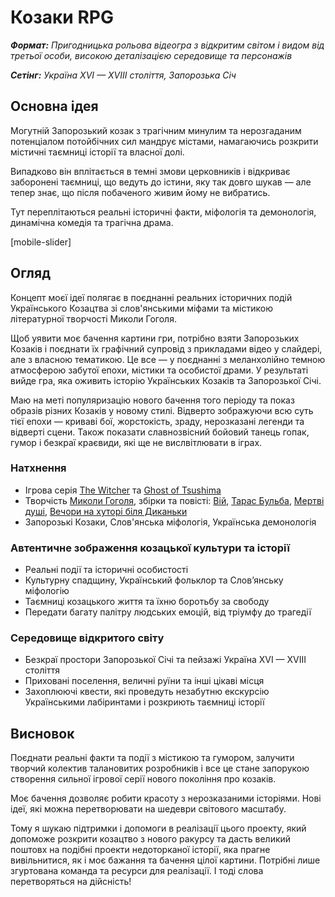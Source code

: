 # Козаки RPG

***Формат:** Пригодницька рольова відеогра з відкритим світом і видом від третьої особи, високою деталізацією середовище та персонажів*

***Сетінг:** Україна XVI — XVIII століття, Запорозька Січ*

## Основна ідея

Могутній Запорозький козак з трагічним минулим та нерозгаданим потенціалом потойбічних сил мандрує містами, намагаючись розкрити містичні таємниці історії та власної долі. 

Випадково він вплітається в темні змови церковників і відкриває заборонені таємниці, що ведуть до істини, яку так довго шукав — але тепер знає, що після побаченого живим йому не вибратись.

Тут переплітаються реальні історичні факти, міфологія та демонологія, динамічна комедія та трагічна драма.

[mobile-slider]

## Огляд

Концепт моєї ідеї полягає в поєднанні реальних історичних подій Українського Козацтва зі слов'янськими міфами та містикою літературної творчості Миколи Гоголя.

Щоб уявити моє бачення картини гри, потрібно взяти Запорозьких Козаків і поєднати їх графічний супровід з прикладами відео у слайдері, але з власною тематикою. Це все — у поєднанні з меланхолійно темною атмосферою забутої епохи, містики та особистої драми. У результаті вийде гра, яка оживить історію Українських Козаків та Запорозької Січі.

Маю на меті популяризацію нового бачення того періоду та показ образів різних Козаків у новому стилі. Відверто зображуючи всю суть тієї епохи — криваві бої, жорстокість, зраду, нерозказані легенди та відверті сцени. Також показати славнозвісний бойовий танець гопак, гумор і безкраї краєвиди, які ще не вислвітлювати в іграх.

### Натхнення

- Ігрова серія [The Witcher](https://en.wikipedia.org/wiki/The_Witcher_(video_game_series)) та [Ghost of Tsushima](https://en.wikipedia.org/wiki/Ghost_of_Tsushima)
- Творчість [Миколи Гоголя](https://en.wikipedia.org/wiki/Nikolai_Gogol), збірки та повісті: [Вій](https://en.wikipedia.org/wiki/Viy_(story)), [Тарас Бульба](https://en.wikipedia.org/wiki/Taras_Bulba), [Мертві душі](https://en.wikipedia.org/wiki/Dead_Souls), [Вечори на хуторі біля Диканьки](https://en.wikipedia.org/wiki/Evenings_on_a_Farm_Near_Dikanka)
- Запорозькі Козаки, Слов'янська міфологія, Українська демонологія

### Автентичне зображення козацької культури та історії

- Реальні події та історичні особистості
- Культурну спадщину, Український фольклор та Слов’янську міфологію
- Таємниці козацького життя та їхню боротьбу за свободу
- Передати багату палітру людських емоцій, від тріумфу до трагедії

### Середовище відкритого світу

- Безкраї простори Запорозької Січі та пейзажі Україна XVI — XVIII століття
- Приховані поселення, величні руїни та інші цікаві місця
- Захоплюючі квести, які проведуть незабутню екскурсію Українськими лабіринтами і розкриють таємниці історії

## Висновок

Поєднати реальні факти та події з містикою та гумором, залучити творчий колектив талановитих розробників і все це стане запорукою створення сильної ігрової серії нового покоління про козаків.

Моє бачення дозволяє робити красоту з нерозказаними історіями. Нові ідеї, які можна перетворювати на шедеври світового масштабу.

Тому я шукаю підтримки і допомоги в реалізації цього проекту, який допоможе розкрити козацтво з нового ракурсу та дасть великий поштовх на подібні проекти недоторканої історії, яка прагне вивільнитися, як і моє бажання та бачення цілої картини. Потрібні лише згуртована команда та ресурси для реалізації. І тоді слова перетворяться на дійсність!